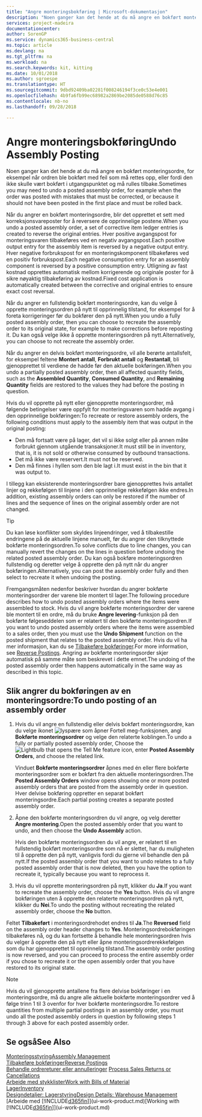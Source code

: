 ```yaml
---
title: "Angre monteringsbokføring | Microsoft-dokumentasjon"
description: "Noen ganger kan det hende at du må angre en bokført monteringsordre, for eksempel når ordren ble bokført med feil som må rettes opp, eller fordi den ikke skulle vært bokført i utgangspunktet og må rulles tilbake."
services: project-madeira
documentationcenter: 
author: SorenGP
ms.service: dynamics365-business-central
ms.topic: article
ms.devlang: na
ms.tgt_pltfrm: na
ms.workload: na
ms.search.keywords: kit, kitting
ms.date: 10/01/2018
ms.author: sgroespe
ms.translationtype: HT
ms.sourcegitcommit: 9dbd92409ba02281f008246194f3ce0c53e4e001
ms.openlocfilehash: 4b9fa6fb99ec68982a2869be2085de0588d76c85
ms.contentlocale: nb-no
ms.lasthandoff: 09/28/2018

---
```

# <a name="undo-assembly-posting"></a><span data-ttu-id="5d36f-103">Angre monteringsbokføring</span><span class="sxs-lookup"><span data-stu-id="5d36f-103">Undo Assembly Posting</span></span>
<span data-ttu-id="5d36f-104">Noen ganger kan det hende at du må angre en bokført monteringsordre, for eksempel når ordren ble bokført med feil som må rettes opp, eller fordi den ikke skulle vært bokført i utgangspunktet og må rulles tilbake.</span><span class="sxs-lookup"><span data-stu-id="5d36f-104">Sometimes you may need to undo a posted assembly order, for example when the order was posted with mistakes that must be corrected, or because it should not have been posted in the first place and must be rolled back.</span></span>

<span data-ttu-id="5d36f-105">Når du angrer en bokført monteringsordre, blir det opprettet et sett med korreksjonsvareposter for å reversere de opprinnelige postene.</span><span class="sxs-lookup"><span data-stu-id="5d36f-105">When you undo a posted assembly order, a set of corrective item ledger entries is created to reverse the original entries.</span></span> <span data-ttu-id="5d36f-106">Hver positive avgangspost for monteringsvaren tilbakeføres ved en negativ avgangspost.</span><span class="sxs-lookup"><span data-stu-id="5d36f-106">Each positive output entry for the assembly item is reversed by a negative output entry.</span></span> <span data-ttu-id="5d36f-107">Hver negative forbrukspost for en monteringskomponent tilbakeføres ved en positiv forbrukspost.</span><span class="sxs-lookup"><span data-stu-id="5d36f-107">Each negative consumption entry for an assembly component is reversed by a positive consumption entry.</span></span> <span data-ttu-id="5d36f-108">Utligning av fast kostnad opprettes automatisk mellom korrigerende og originale poster for å sikre nøyaktig tilbakeføring av kostnad.</span><span class="sxs-lookup"><span data-stu-id="5d36f-108">Fixed cost application is automatically created between the corrective and original entries to ensure exact cost reversal.</span></span>  

<span data-ttu-id="5d36f-109">Når du angrer en fullstendig bokført monteringsordre, kan du velge å opprette monteringsordren på nytt til opprinnelig tilstand, for eksempel for å foreta korrigeringer før du bokfører den på nytt.</span><span class="sxs-lookup"><span data-stu-id="5d36f-109">When you undo a fully posted assembly order, then you can choose to recreate the assembly order to its original state, for example to make corrections before reposting it.</span></span> <span data-ttu-id="5d36f-110">Du kan også velge ikke å opprette monteringsordren på nytt.</span><span class="sxs-lookup"><span data-stu-id="5d36f-110">Alternatively, you can choose to not recreate the assembly order.</span></span>  

<span data-ttu-id="5d36f-111">Når du angrer en delvis bokført monteringsordre, vil alle berørte antallsfelt, for eksempel feltene **Montert antall**, **Forbrukt antall** og **Restantall**, bli gjenopprettet til verdiene de hadde før den aktuelle bokføringen.</span><span class="sxs-lookup"><span data-stu-id="5d36f-111">When you undo a partially posted assembly order, then all affected quantity fields, such as the **Assembled Quantity**, **Consumed Quantity**, and **Remaining Quantity** fields are restored to the values they had before the posting in question.</span></span>  

<span data-ttu-id="5d36f-112">Hvis du vil opprette på nytt eller gjenopprette monteringsordrer, må følgende betingelser være oppfylt for monteringsvaren som hadde avgang i den opprinnelige bokføringen:</span><span class="sxs-lookup"><span data-stu-id="5d36f-112">To recreate or restore assembly orders, the following conditions must apply to the assembly item that was output in the original posting:</span></span>  

-   <span data-ttu-id="5d36f-113">Den må fortsatt være på lager, det vil si ikke solgt eller på annen måte forbrukt gjennom utgående transaksjoner.</span><span class="sxs-lookup"><span data-stu-id="5d36f-113">It must still be in inventory, that is, it is not sold or otherwise consumed by outbound transactions.</span></span>  
-   <span data-ttu-id="5d36f-114">Det må ikke være reservert.</span><span class="sxs-lookup"><span data-stu-id="5d36f-114">It must not be reserved.</span></span>  
-   <span data-ttu-id="5d36f-115">Den må finnes i hyllen som den ble lagt i.</span><span class="sxs-lookup"><span data-stu-id="5d36f-115">It must exist in the bin that it was output to.</span></span>  

<span data-ttu-id="5d36f-116">I tillegg kan eksisterende monteringsordrer bare gjenopprettes hvis antallet linjer og rekkefølgen til linjene i den opprinnelige rekkefølgen ikke endres.</span><span class="sxs-lookup"><span data-stu-id="5d36f-116">In addition, existing assembly orders can only be restored if the number of lines and the sequence of lines on the original assembly order are not changed.</span></span>  

> [!TIP]  
>  <span data-ttu-id="5d36f-117">Du kan løse konflikter som skyldes linjeendringer, ved å tilbakestille endringene på de aktuelle linjene manuelt, før du angrer den tilknyttede bokførte monteringsordren.</span><span class="sxs-lookup"><span data-stu-id="5d36f-117">To solve conflicts due to line changes, you can manually revert the changes on the lines in question before undoing the related posted assembly order.</span></span> <span data-ttu-id="5d36f-118">Du kan også bokføre monteringsordren fullstendig og deretter velge å opprette den på nytt når du angrer bokføringen.</span><span class="sxs-lookup"><span data-stu-id="5d36f-118">Alternatively, you can post the assembly order fully and then select to recreate it when undoing the posting.</span></span>  

<span data-ttu-id="5d36f-119">Fremgangsmåten nedenfor beskriver hvordan du angrer bokførte monteringsordrer der varene ble montert til lager.</span><span class="sxs-lookup"><span data-stu-id="5d36f-119">The following procedure describes how to undo posted assembly orders where the items were assembled to stock.</span></span> <span data-ttu-id="5d36f-120">Hvis du vil angre bokførte monteringsordrer der varene ble montert til en ordre, må du bruke **Angre levering**-funksjon på den bokførte følgeseddelen som er relatert til den bokførte monteringsordren.</span><span class="sxs-lookup"><span data-stu-id="5d36f-120">If you want to undo posted assembly orders where the items were assembled to a sales order, then you must use the **Undo Shipment** function on the posted shipment that relates to the posted assembly order.</span></span> <span data-ttu-id="5d36f-121">Hvis du vil ha mer informasjon, kan du se [Tilbakeføre bokføringer](finance-how-reverse-journal-posting.md).</span><span class="sxs-lookup"><span data-stu-id="5d36f-121">For more information, see [Reverse Postings](finance-how-reverse-journal-posting.md).</span></span> <span data-ttu-id="5d36f-122">Angring av bokførte monteringsorder skjer automatisk på samme måte som beskrevet i dette emnet.</span><span class="sxs-lookup"><span data-stu-id="5d36f-122">The undoing of the posted assembly order then happens automatically in the same way as described in this topic.</span></span>  

## <a name="to-undo-posting-of-an-assembly-order"></a><span data-ttu-id="5d36f-123">Slik angrer du bokføringen av en monteringsordre:</span><span class="sxs-lookup"><span data-stu-id="5d36f-123">To undo posting of an assembly order</span></span>  
1.  <span data-ttu-id="5d36f-124">Hvis du vil angre en fullstendig eller delvis bokført monteringsordre, kan du velge ikonet ![lyspære som åpner Fortell meg-funksjonen](media/ui-search/search_small.png "Fortell hva du vil gjøre"), angi **Bokførte monteringsordrer** og velge den relaterte koblingen.</span><span class="sxs-lookup"><span data-stu-id="5d36f-124">To undo a fully or partially posted assembly order, Choose the ![Lightbulb that opens the Tell Me feature](media/ui-search/search_small.png "Tell me what you want to do") icon, enter **Posted Assembly Orders**, and choose the related link.</span></span>  

    <span data-ttu-id="5d36f-125">Vinduet **Bokførte monteringsordrer** åpnes med én eller flere bokførte monteringsordrer som er bokført fra den aktuelle monteringsordren.</span><span class="sxs-lookup"><span data-stu-id="5d36f-125">The **Posted Assembly Orders** window opens showing one or more posted assembly orders that are posted from the assembly order in question.</span></span> <span data-ttu-id="5d36f-126">Hver delvise bokføring oppretter en separat bokført monteringsordre.</span><span class="sxs-lookup"><span data-stu-id="5d36f-126">Each partial posting creates a separate posted assembly order.</span></span>  
2.  <span data-ttu-id="5d36f-127">Åpne den bokførte monteringsordren du vil angre, og velg deretter **Angre montering**.</span><span class="sxs-lookup"><span data-stu-id="5d36f-127">Open the posted assembly order that you want to undo, and then choose the **Undo Assembly** action.</span></span>  

    <span data-ttu-id="5d36f-128">Hvis den bokførte monteringsordren du vil angre, er relatert til en fullstendig bokført monteringsordre som nå er slettet, har du muligheten til å opprette den på nytt, vanligvis fordi du gjerne vil behandle den på nytt.</span><span class="sxs-lookup"><span data-stu-id="5d36f-128">If the posted assembly order that you want to undo relates to a fully posted assembly order that is now deleted, then you have the option to recreate it, typically because you want to reprocess it.</span></span>  
3.  <span data-ttu-id="5d36f-129">Hvis du vil opprette monteringsordren på nytt, klikker du **Ja**.</span><span class="sxs-lookup"><span data-stu-id="5d36f-129">If you want to recreate the assembly order, choose the **Yes** button.</span></span> <span data-ttu-id="5d36f-130">Hvis du vil angre bokføringen uten å opprette den relaterte monteringsordren på nytt, klikker du **Nei**.</span><span class="sxs-lookup"><span data-stu-id="5d36f-130">To undo the posting without recreating the related assembly order, choose the **No** button.</span></span>  

<span data-ttu-id="5d36f-131">Feltet **Tilbakeført** i monteringsordrehodet endres til **Ja**.</span><span class="sxs-lookup"><span data-stu-id="5d36f-131">The **Reversed** field on the assembly order header changes to **Yes**.</span></span> <span data-ttu-id="5d36f-132">Monteringsordrebokføringen tilbakeføres nå, og du kan fortsette å behandle hele monteringsordren hvis du velger å opprette den på nytt eller åpne monteringsordrerekkefølgen som du har gjenopprettet til opprinnelig tilstand.</span><span class="sxs-lookup"><span data-stu-id="5d36f-132">The assembly order posting is now reversed, and you can proceed to process the entire assembly order if you chose to recreate it or the open assembly order that you have restored to its original state.</span></span>  

> [!NOTE]  
>  <span data-ttu-id="5d36f-133">Hvis du vil gjenopprette antallene fra flere delvise bokføringer i en monteringsordre, må du angre alle aktuelle bokførte monteringsordrer ved å følge trinn 1 til 3 ovenfor for hver bokførte monteringsordre.</span><span class="sxs-lookup"><span data-stu-id="5d36f-133">To restore quantities from multiple partial postings in an assembly order, you must undo all the posted assembly orders in question by following steps 1 through 3 above for each posted assembly order.</span></span>  

## <a name="see-also"></a><span data-ttu-id="5d36f-134">Se også</span><span class="sxs-lookup"><span data-stu-id="5d36f-134">See Also</span></span>  
[<span data-ttu-id="5d36f-135">Monteringsstyring</span><span class="sxs-lookup"><span data-stu-id="5d36f-135">Assembly Management</span></span>](assembly-assemble-items.md)  
[<span data-ttu-id="5d36f-136">Tilbakeføre bokføringer</span><span class="sxs-lookup"><span data-stu-id="5d36f-136">Reverse Postings</span></span>](finance-how-reverse-journal-posting.md)  
<span data-ttu-id="5d36f-137">[Behandle ordrereturer eller annulleringer](sales-how-process-sales-returns-cancellations.md)  </span><span class="sxs-lookup"><span data-stu-id="5d36f-137">[Process Sales Returns or Cancellations](sales-how-process-sales-returns-cancellations.md)  </span></span>  
[<span data-ttu-id="5d36f-138">Arbeide med stykklister</span><span class="sxs-lookup"><span data-stu-id="5d36f-138">Work with Bills of Material</span></span>](inventory-how-work-BOMs.md)  
[<span data-ttu-id="5d36f-139">Lager</span><span class="sxs-lookup"><span data-stu-id="5d36f-139">Inventory</span></span>](inventory-manage-inventory.md)  
[<span data-ttu-id="5d36f-140">Designdetaljer: Lagerstyring</span><span class="sxs-lookup"><span data-stu-id="5d36f-140">Design Details: Warehouse Management</span></span>](design-details-warehouse-management.md)  
<span data-ttu-id="5d36f-141">[Arbeide med [!INCLUDE[d365fin](includes/d365fin_md.md)]](ui-work-product.md)</span><span class="sxs-lookup"><span data-stu-id="5d36f-141">[Working with [!INCLUDE[d365fin](includes/d365fin_md.md)]](ui-work-product.md)</span></span>

